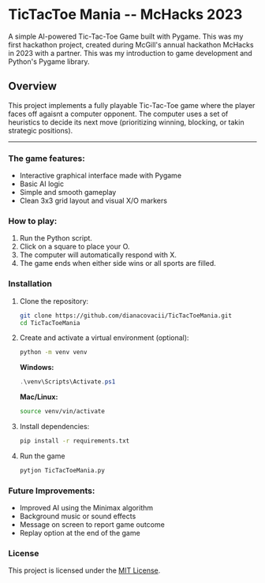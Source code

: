 # TicTacToe Mania -- McHacks 2023
A simple AI-powered Tic-Tac-Toe Game built with Pygame. 
This was my first hackathon project, created during McGill's annual hackathon McHacks in 2023 with a partner. This was my introduction to game development and Python's Pygame library.

## Overview
This project implements a fully playable Tic-Tac-Toe game where the player faces off agaisnt a computer opponent. The computer uses a set of heuristics to decide its next move (prioritizing winning, blocking, or takin strategic positions). 

--- 

### The game features: 
   - Interactive graphical interface made with Pygame
   - Basic AI logic
   - Simple and smooth gameplay
   - Clean 3x3 grid layout and visual X/O markers

### How to play: 
1. Run the Python script.
2. Click on a square to place your O.
3. The computer will automatically respond with X.
4. The game ends when either side wins or all sports are filled.

### Installation
1. Clone the repository:
   
   ```bash
   git clone https://github.com/dianacovacii/TicTacToeMania.git
   cd TicTacToeMania
   ```
   
2. Create and activate a virtual environment (optional):
   
   ```bash
   python -m venv venv
   ```

    **Windows:**
   ``` powershell
   .\venv\Scripts\Activate.ps1
   ```

    **Mac/Linux:**
   ```bash
   source venv/vin/activate
   ```
   
3. Install dependencies:

   ```bash
   pip install -r requirements.txt
   ```
   
4. Run the game

   ```bash
   pytjon TicTacToeMania.py
   ```

### Future Improvements: 
   - Improved AI using the Minimax algorithm
   - Background music or sound effects
   - Message on screen to report game outcome
   - Replay option at the end of the game


### License
This project is licensed under the [MIT License](LICENSE).
